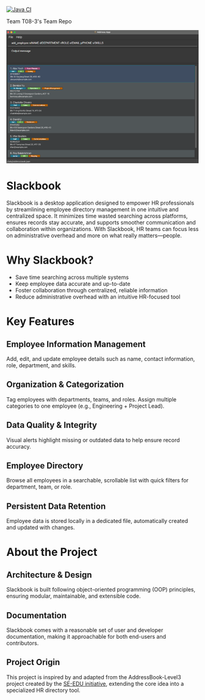
[![Java CI](https://github.com/AY2526S1-CS2103T-T08-3/tp/actions/workflows/gradle.yml/badge.svg)](https://github.com/AY2526S1-CS2103T-T08-3/tp/actions/workflows/gradle.yml)

Team T08-3's Team Repo

![Ui](docs/images/Ui.png)

# Slackbook

Slackbook is a desktop application designed to empower HR professionals by streamlining employee directory management in one intuitive and centralized space.
It minimizes time wasted searching across platforms, ensures records stay accurate, and supports smoother communication and collaboration within organizations.
With Slackbook, HR teams can focus less on administrative overhead and more on what really matters—people.

# Why Slackbook?

- Save time searching across multiple systems
- Keep employee data accurate and up-to-date
- Foster collaboration through centralized, reliable information
- Reduce administrative overhead with an intuitive HR-focused tool

# Key Features

## Employee Information Management

Add, edit, and update employee details such as name, contact information, role, department, and skills.

## Organization & Categorization

Tag employees with departments, teams, and roles. Assign multiple categories to one employee (e.g., Engineering + Project Lead).

## Data Quality & Integrity

Visual alerts highlight missing or outdated data to help ensure record accuracy.

## Employee Directory

Browse all employees in a searchable, scrollable list with quick filters for department, team, or role.

## Persistent Data Retention

Employee data is stored locally in a dedicated file, automatically created and updated with changes.

# About the Project

## Architecture & Design

Slackbook is built following object-oriented programming (OOP) principles, ensuring modular, maintainable, and extensible code.

## Documentation

Slackbook comes with a reasonable set of user and developer documentation, making it approachable for both end-users and contributors.

## Project Origin

This project is inspired by and adapted from the AddressBook-Level3 project created by the [SE-EDU initiative](https://se-education.org), extending the core idea into a specialized HR directory tool.
